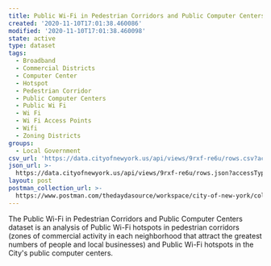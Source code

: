 ```yaml
---
title: Public Wi-Fi in Pedestrian Corridors and Public Computer Centers
created: '2020-11-10T17:01:38.460086'
modified: '2020-11-10T17:01:38.460098'
state: active
type: dataset
tags:
  - Broadband
  - Commercial Districts
  - Computer Center
  - Hotspot
  - Pedestrian Corridor
  - Public Computer Centers
  - Public Wi Fi
  - Wi Fi
  - Wi Fi Access Points
  - Wifi
  - Zoning Districts
groups:
  - Local Government
csv_url: 'https://data.cityofnewyork.us/api/views/9rxf-re6u/rows.csv?accessType=DOWNLOAD'
json_url: >-
  https://data.cityofnewyork.us/api/views/9rxf-re6u/rows.json?accessType=DOWNLOAD
layout: post
postman_collection_url: >-
  https://www.postman.com/thedaydasource/workspace/city-of-new-york/collection/15909983-bf40e309-97d0-4370-89f6-20ac48580849
---
```

The Public Wi-Fi in Pedestrian Corridors and Public Computer Centers dataset is an analysis of Public Wi-Fi hotspots in pedestrian corridors (zones of commercial activity in each neighborhood that attract the greatest numbers of people and local businesses) and Public Wi-Fi hotspots in the City's public computer centers.
